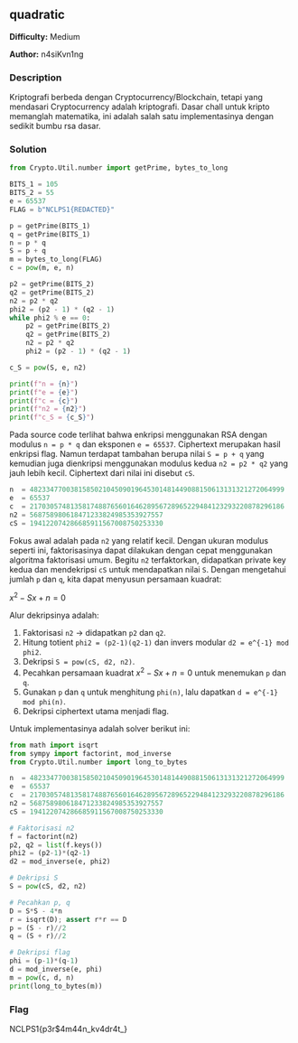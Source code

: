 ## quadratic

**Difficulty:** Medium

**Author:** n4siKvn1ng

### Description

Kriptografi berbeda dengan Cryptocurrency/Blockchain, tetapi yang mendasari Cryptocurrency adalah kriptografi. Dasar chall untuk kripto memanglah matematika, ini adalah salah satu implementasinya dengan sedikit bumbu rsa dasar.

### Solution

```python
from Crypto.Util.number import getPrime, bytes_to_long

BITS_1 = 105
BITS_2 = 55
e = 65537
FLAG = b"NCLPS1{REDACTED}"

p = getPrime(BITS_1)
q = getPrime(BITS_1)
n = p * q
S = p + q
m = bytes_to_long(FLAG)
c = pow(m, e, n)

p2 = getPrime(BITS_2)
q2 = getPrime(BITS_2)
n2 = p2 * q2
phi2 = (p2 - 1) * (q2 - 1)
while phi2 % e == 0:
    p2 = getPrime(BITS_2)
    q2 = getPrime(BITS_2)
    n2 = p2 * q2
    phi2 = (p2 - 1) * (q2 - 1)

c_S = pow(S, e, n2)

print(f"n = {n}")
print(f"e = {e}")
print(f"c = {c}")
print(f"n2 = {n2}")
print(f"c_S = {c_S}")
```

Pada source code terlihat bahwa enkripsi menggunakan RSA dengan modulus `n = p * q` dan eksponen `e = 65537`. Ciphertext merupakan hasil enkripsi flag. Namun terdapat tambahan berupa nilai `S = p + q` yang kemudian juga dienkripsi menggunakan modulus kedua `n2 = p2 * q2` yang jauh lebih kecil. Ciphertext dari nilai ini disebut `cS`.

```python
n  = 482334770038158502104509019645301481449088150613131321272064999
e  = 65537
c  = 217030574813581748876560164628956728965229484123293220878296186
n2 = 568758980618471233824985353927557
cS = 194122074286685911567008750253330
```

Fokus awal adalah pada `n2` yang relatif kecil. Dengan ukuran modulus seperti ini, faktorisasinya dapat dilakukan dengan cepat menggunakan algoritma faktorisasi umum. Begitu `n2` terfaktorkan, didapatkan private key kedua dan mendekripsi `cS` untuk mendapatkan nilai `S`. Dengan mengetahui jumlah `p` dan `q`, kita dapat menyusun persamaan kuadrat:

$x^2 - Sx + n = 0$

Alur dekripsinya adalah:

1. Faktorisasi `n2` -> didapatkan `p2` dan `q2`.
2. Hitung totient `phi2 = (p2-1)(q2-1)` dan invers modular `d2 = e^{-1} mod phi2`.
3. Dekripsi `S = pow(cS, d2, n2)`.
4. Pecahkan persamaan kuadrat $x^2 - Sx + n = 0$ untuk menemukan `p` dan `q`.
5. Gunakan `p` dan `q` untuk menghitung `phi(n)`, lalu dapatkan `d = e^{-1} mod phi(n)`.
6. Dekripsi ciphertext utama menjadi flag.

Untuk implementasinya adalah solver berikut ini:

```python
from math import isqrt
from sympy import factorint, mod_inverse
from Crypto.Util.number import long_to_bytes

n  = 482334770038158502104509019645301481449088150613131321272064999
e  = 65537
c  = 217030574813581748876560164628956728965229484123293220878296186
n2 = 568758980618471233824985353927557
cS = 194122074286685911567008750253330

# Faktorisasi n2
f = factorint(n2)
p2, q2 = list(f.keys())
phi2 = (p2-1)*(q2-1)
d2 = mod_inverse(e, phi2)

# Dekripsi S
S = pow(cS, d2, n2)

# Pecahkan p, q
D = S*S - 4*n
r = isqrt(D); assert r*r == D
p = (S - r)//2
q = (S + r)//2

# Dekripsi flag
phi = (p-1)*(q-1)
d = mod_inverse(e, phi)
m = pow(c, d, n)
print(long_to_bytes(m))
```

### Flag

NCLPS1{p3r$4m44n_kv4dr4t_}
